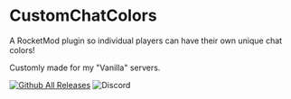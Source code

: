 # CustomChatColors
A RocketMod plugin so individual players can have their own unique chat colors!

Customly made for my "Vanilla" servers.

[![Github All Releases](https://img.shields.io/github/downloads/PSPlugins/CustomChatColors/total.svg)]()
![Discord](https://img.shields.io/discord/483456891498921994?label=Discord&logo=Discord)
